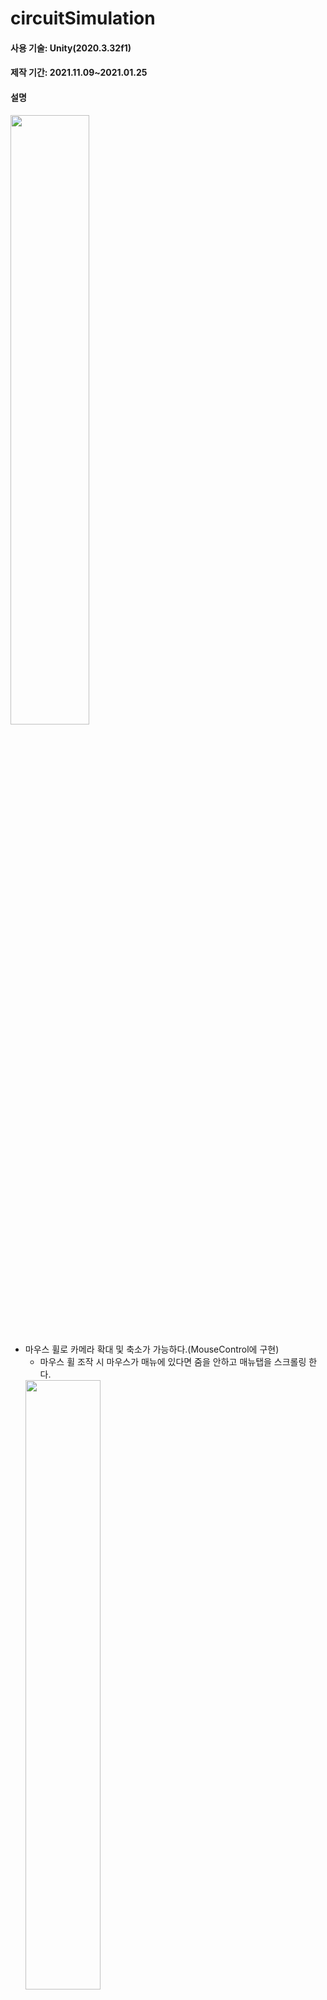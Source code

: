 # circuitSimulation

#### 사용 기술: Unity(2020.3.32f1)
#### 제작 기간: 2021.11.09~2021.01.25

#### 설명

<img width="50%" src="https://user-images.githubusercontent.com/33209821/231475673-4e7def5b-a174-4f58-9fad-ca7daec920a8.gif"/>

- 마우스 휠로 카메라 확대 및 축소가 가능하다.(MouseControl에 구현)
  - 마우스 휠 조작 시 마우스가 매뉴에 있다면 줌을 안하고 매뉴탭을 스크롤링 한다.
  <img width="50%" src="https://user-images.githubusercontent.com/33209821/231475655-7ecd7271-43d2-4b40-bc17-a731f4ce30f0.gif"/>

```C#
// CamMove
public void zoomIn() { cam.orthographicSize = Mathf.Max(maxZoom, cam.orthographicSize - zSpeed);limitCamBound(); }
public void zoomOut(){ cam.orthographicSize = Mathf.Min(minZoom, cam.orthographicSize + zSpeed); limitCamBound(); }
.
.
.// MouseControl
float scroll = Input.GetAxis("Mouse ScrollWheel");
if (!UnityEngine.EventSystems.EventSystem.current.IsPointerOverGameObject()) { CamMove.cam.GetComponent<CamMove>().zoomIn(); }
else
  {
      hit = Physics2D.Raycast(CamMove.cam.ScreenToWorldPoint(Input.mousePosition), Vector2.zero, 0f, 1 << 5);
      if (hit) {
           switch (hit.collider.gameObject.tag)// 마우스가 매뉴탭에 있을 시 매뉴탭 스크롤링
              {
                  case "menu":
                        menuScroll.GetComponent<Scrollbar>().value = Mathf.Min(1, menuScroll.GetComponent<Scrollbar>().value + 0.1f);
                        break;
                   default: break;
              }
      }
      else { }
  }
```
 - 마우스 우클릭 중 드래그로 화면 이동이 가능하다.
 
 ```C#
     public void camDrag(bool b1)
    {
        if (b1)// b1->Input.GetMouseButton(1)
        {
            CMgap = cam.transform.position - cam.ScreenToWorldPoint(Input.mousePosition);// 카메라와 마우스위치 차이
            if (!isCamClicked)
            {
                originPos = cam.ScreenToWorldPoint(Input.mousePosition);// 최초 마우스 위치 저장
                isCamClicked = true;
            }
        }
        else { isCamClicked = false; }
        if (isCamClicked)
        {
            cam.transform.position = originPos + CMgap;// 마우스를 움직인 만큼 위치 재설정
            float x1 = Mathf.Clamp(originPos.x + CMgap.x,// 카메라 위치 제한
                                   grid.gameObject.GetComponent<BoxCollider2D>().bounds.min.x + halfWidth,
                                   grid.gameObject.GetComponent<BoxCollider2D>().bounds.max.x - halfWidth);
            float y1 = Mathf.Clamp(originPos.y + CMgap.y,
                                   grid.gameObject.GetComponent<BoxCollider2D>().bounds.min.y + halfHeight,
                                   grid.gameObject.GetComponent<BoxCollider2D>().bounds.max.x - halfHeight);
            cam.transform.position = new Vector3(x1, y1, (originPos.z + CMgap.z));
        }
    }
 ```
 - 매뉴탭에서 소자를 클릭 시 해당 소자의 알파값이 올라간다.
 - 마우스 좌클릭으로 소자를 배치할 수 있다.(MouseControl-> drawWire(),dragComponents())
   - 기존 배치된 소자 좌클릭 시 새로운 소자를 배치하지 않고 클릭 소자를 포커스하고 포커스중인 소자는 드래그로 위치 이동이 가능하다.
     - 드래그된 위치에 다른 소자가 있다면 포커스된 소자를 삭제한다.
   - 포커스된 소자에 대한 정보는 하단 정보탭에 출력되고 수정 가능하다.
   - 소자 배치 중 다른 소자와 위치가 중복될 경우 소자를 배치하지 않는다.
   - <img width="50%" src="https://user-images.githubusercontent.com/33209821/231475661-aa12d630-242d-4172-b034-c492825b89ae.gif"/>

   - 전선 포커스 시 전선의 형태변형 및 색 변환이 가능하다.

   <p>
   <img width="50%" src="https://user-images.githubusercontent.com/33209821/231475658-cab9a0f8-2a59-463b-a4ed-682b3a442e25.gif"/>
   <img width="50%" src="https://user-images.githubusercontent.com/33209821/231427144-28592e84-47df-49f3-a3e2-e652cf9f1471.png"/>
   </p>
   
     - 전선형태 변형 시 그 크기에 맞는 콜라이더가 생성된다.
     ```C#
         void getColPoint(Vector2 v1)// v1은 전선(직선)의 법선벡터
        {
            if (v1.x == 0)// a1-> 기울기  x-> 콜라이더 점들의 x좌표 변화  y-> 콜라이더 점들의 y좌표 변화
              {
                  a1 = 0;
                 x = 0;
                 y = (width * 0.6f);// width-> 콜라이더 두께
              }
            else
              {
                  a1 = v1.y / v1.x;
                  x = (width * 0.6f) / Mathf.Sqrt(Mathf.Pow(a1, 2) + 1);
                  y = a1 * x;
              }
        }
     
     ```
 - 포커스된 소자들은 투명도가 낮아진다.
 ```C#
     public virtual void setFocused(bool a)
    {
        isFocused = a;
        if (isFocused) { this.gameObject.GetComponent<SpriteRenderer>().color -= new Color(0, 0, 0, 0.5f); }
        else { this.gameObject.GetComponent<SpriteRenderer>().color += new Color(0, 0, 0, 0.5f); }
    }
 ```
 - 소자 배치 화면은 격자무늬로 되어있으며 이는 쉐이더로 구현하였다.
 
 <p>
 <img width="40%" src="https://user-images.githubusercontent.com/33209821/231427135-b00756d2-dcd0-4bc0-ae32-168686f6349c.png"/>
 <img width="40%" src="https://user-images.githubusercontent.com/33209821/231427153-ec56444f-f567-45d6-af05-89171f393397.png"/>
 </p>
 
 - 모든 소자는 격자무늬 교차점에 마그네틱 효과를 받는다.(격자무늬 간격은 1이다.)
 ```C#
     bool magnetic(float min, float max, Vector2 gap)// min(0~1f)-> 범위 하한선 max(0~1f)-> 범위 상한선 gap-> 보정치(마우스 클릭 위치와 소자 위치간 차)
    {
        if ((Mathf.Abs((CamMove.cam.ScreenToWorldPoint(Input.mousePosition).x - gap.x) % 1) <= min ||// 마우스 위치(소수점만 받음)가 min~max면 true return
        Mathf.Abs((CamMove.cam.ScreenToWorldPoint(Input.mousePosition).x - gap.x) % 1) >= max)
        && 
        (Mathf.Abs((CamMove.cam.ScreenToWorldPoint(Input.mousePosition).y - gap.y) % 1) <= min ||
        Mathf.Abs((CamMove.cam.ScreenToWorldPoint(Input.mousePosition).y - gap.y) % 1) >= max))
        { return true; }
        else { return false; }
    }
 
 //예시
 if (magnetic(0.3f, 0.7f, Vector2.zero)){// 실행코드}// 교차점 기준 30%까지 자석 효과
 ```
 
 - 소자 드래그 중 마그네틱 효과를 안 받는 상태에서 드래그를 중지했을 시 소자를 삭제한다.
   - 전선의 경우 드래그중인 점을 삭제하고 점의 갯수가 2개 미만이라면 전선을 삭제한다.
 - 키보드 입력으로도 소자배치가 가능하고 정보탭도 열 수 있다.(KeyControl 구현)
 - 정보탭에서 소자를 90도 단위로 회전시킬 수 있다.
 
   <img width="50%" src="https://user-images.githubusercontent.com/33209821/231475680-31bf1516-c272-465a-a8e4-6c26d411a876.gif"/>
   
   - 소자 회전 중 다른 소자와 위치가 겹치게 된다면 다시 회전한다.
 - 모든 소자는 Components를 상속받고 속성은 다음과 같다.
   - 연결점의 좌표
   - 연결된 다른 소자
   - 각 연결점 정보
     - 좌표
     - 연결된 소자
     - 연결된 노드
   - 포커스 여부
 - 회로 해석은 KCL을 사용한다.(ComponentManager에 루프구성 구현)
   - 배치된 소자들의 연결점을 확인 후 연결점이 중복된다면 이어져있는 것으로 간주한다.
   - 연결된 소자들에 대한 정보는 앞서 적혀있는 연결점 정보에 추가한다.
   - KCL해석을 위해 전선을 제외한 소자마다 노드를 할당한다.
   - 각 노드에 걸려야할 전압을 행렬로 만든 후 연결된 소자들에 따라 방정식을 만든다.
   - 방정식을 풀기위해 역행렬을 이용하여 푼다.(CircuitAnalyzer)
      ```C#
      List<float> voltage = new List<float>();
      voltage.AddRange(getData(matrix, matrix2, getDet(matrix)));// getDet-> 행렬의 크기를 구함 getData-> 방정식 해석
      .
      .
      .
       float getDet(List<float[]> matrix)
        {
            float det = 0;
            if (matrix.Count > 2)// 크기가 3x3 매트릭스 이상일 시 
            {
                float[] box = new float[matrix[0].Length];// 첫 행과 첫 열을 제외한 행렬의 크기를 함구함
                for (int i = 0; i < matrix[0].Length; i++)
                {
                    // 첫 행 제거
                    // i 열 제거
                    if (matBox[0].Length > 2) { box[i] = getDet(matBox); }// 삭제 후 행렬의 크기가 3x3 이상일 시 함수를 다시 실행
                    else { box[i] = (matBox[0][0] * matBox[1][1]) - (matBox[0][1] * matBox[1][0]); }
                }
                for (int i = 0; i < box.Length; i++)
                {
                    det += matrix[0][i] * box[i] * Mathf.Pow(-1, i);// 행렬 크기 
                }
            }
            else if (matrix.Count == 2) { det = (matrix[0][0] * matrix[1][1]) - (matrix[0][1] * matrix[1][0]); }// 매트릭스 크기가 2
            else if (matrix.Count == 1) { det = matrix[0][0]; }// 매트릭스 크기가 1
            return det;
        }
        .
        .
        .//getData
        if (det == 0) { Debug.Log("Error"); isErrorOccurred = true; return new List<float>(); }// 행렬의 크기가 0일 시 에러 
      ```
 - 인덕터와 커패시터 해석은 다음과 같다.
   - iC= C*(dv/dt)
     - 전압 변화량은 이전 프레임 전압과 현제 프레임 전압의 차이로 한다.
     - dt는 설정된 프레임 당 시간이다.(기본값 0.01초)
   - iL= integral(v)*(dt/L)
     - integral(v)는 전압의 누적량이다.
     
 <p> 
 <img width="40%" src="https://user-images.githubusercontent.com/33209821/231475685-27249d73-47c9-4fcb-90a1-846f21ccfda2.gif"/>
 <img width="40%" src="https://user-images.githubusercontent.com/33209821/231427151-c15121d1-94bd-4469-9927-af2ffd231b39.png"/>
 </p>
 
     ```C#
     CM.loops[i].components[j].GetComponent<Resistor>().intergral += term * CM.loops[i].components[j].GetComponent<Resistor>().voltage;// 각 프레임마다 
     ```
   - 인덕터와 커패시터는 각각 직류 전원인가 시 단락, 개방 처리 된다.(ComponentManager.cleanUpLink())
     - 단락 처리 시 인덕터의 양 연결점에 있는 소자들을 서로 연결한다.
     - 개방처리 시 커패시터의 양 연결점에 있는 소자들의 해당 연결점 정보를 지운다.
     - 위 처리들은 스위치소자의 on/off에도 동일하게 적용된다.
    
     <img width="40%" src="https://user-images.githubusercontent.com/33209821/231475637-01990255-c7b5-4feb-af2d-f7781f7cf2f4.gif"/>
     
   - 교류와 직류 전압원 처리는 다음과 같다.
   ```C#
    public float getVoltage(float time=0) 
    {
        if (type == 0) { return voltage; }// 직류
        else { return voltage * Mathf.Sin((2 * Mathf.PI * frequency * time) + (phase * Mathf.Deg2Rad)); }// 교류                                                                                                                                                                                                                      ,.0
    }
   ```
 - 회로 해석 중 접지가 없다면 노드 중 가장 연결된 소자들이 많은 노드가 접지처리 된다.(CircuitAnalyzer.setGround())
   - 접지처리된 노드는 값이 0이므로 방정식에서 제거된다.(CircuitAnalyzer.applyGround())
 - 회로가 개방되었다면 전류가 흐르지 않는다.
 - 교류전원은 주파수와 위상을 설정할 수 있다.
   - 주파수 변화 시 오실로스코프 분석을 위해 시간이 스케일링된다.(CircuitAnalyzer.setTerm())
   
   <img width="50%" src="https://user-images.githubusercontent.com/33209821/231475669-23fb19df-8029-4660-8f31-d266eda14e47.gif"/>

   ```C#
    //일부 발췌
    int a = (int)(term / x) / 10;// 주파수가 10의 단위로 변할 시 시간변화량이 줄어듦 
    int b = 1;
    while (a >= 10)
    {
       a = (int)(a / 10);
       b += 1;
    }
    term = term / Mathf.Pow(10, b);// ex) f=15 -> term/=10  f=132 -> term/=100
   ```
   - 시간 스케일링 시 시간 텍스트가 반짝인다.
 - 회로 상태를 보여주기 위해 오실로스코프 기능을 지원한다.
   - 전압 또는 전류를 토글 기능으로 확인 가능
   - 스코프의 시간축 변화량 변경 가능
   
   <p>
   <img width="40%" src="https://user-images.githubusercontent.com/33209821/231475691-28f3ee57-570b-48c0-8040-33cbd7b49677.gif"/>
   <img width="40%" src="https://user-images.githubusercontent.com/33209821/231475665-71fe1639-801a-4a4d-aea7-87ed0d9a49a4.gif"/>
   </p>
   
   ```C#
            interval = int.Parse(intervalText.text);// 텍스트필드 입력값을 받음
            line[i].positionCount = interval + 1;// 선의 갯수 설정
            graphYPos[i] = new List<float>();
            line[i].SetPosition(0, new Vector2(-50, 0));// 오실로스코프의 길이는 50
            graphYPos[i].Add(0);
            for (int j = 1; j < line[i].positionCount - 1; j++)// 선의 갯수(인터벌 값)에 따라 graphYPos리스트에 값을 추가
            {
                line[i].SetPosition(j, new Vector2(-50 + ((50 / (float)interval) * j), 0));
                graphYPos[i].Add(0);
            }
            line[i].SetPosition(line[i].positionCount - 1, new Vector2(0, 0));
            graphYPos[i].Add(0);
   
   ```
   - 스코프의 범위는 그래프의 절대값 최대치의 1.3배까지이다. 
 
